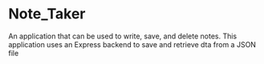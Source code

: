 # Note_Taker
An application that can be used to write, save, and delete notes. This application uses an Express backend to save and retrieve dta from a JSON file

